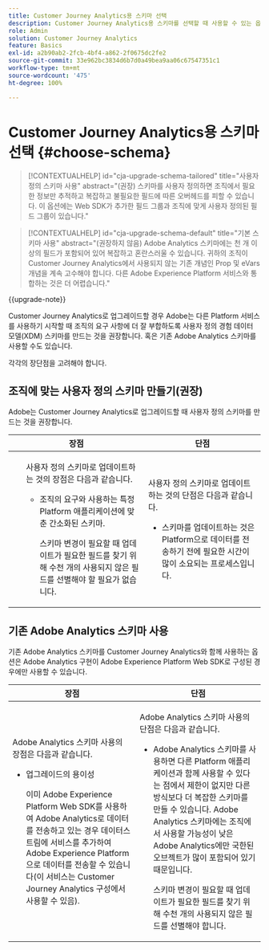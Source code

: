 ```yaml
---
title: Customer Journey Analytics용 스키마 선택
description: Customer Journey Analytics용 스키마를 선택할 때 사용할 수 있는 옵션과 각각의 장단점에 대해 알아보기
role: Admin
solution: Customer Journey Analytics
feature: Basics
exl-id: a2b90ab2-2fcb-4bf4-a862-2f0675dc2fe2
source-git-commit: 33e962bc3834d6b7d0a49bea9aa06c67547351c1
workflow-type: tm+mt
source-wordcount: '475'
ht-degree: 100%

---
```


# Customer Journey Analytics용 스키마 선택 {#choose-schema}

<!-- markdownlint-disable MD034 -->

>[!CONTEXTUALHELP]
>id="cja-upgrade-schema-tailored"
>title="사용자 정의 스키마 사용"
>abstract="(권장) 스키마를 사용자 정의하면 조직에서 필요한 정보만 추적하고 복잡하고 불필요한 필드에 따른 오버헤드를 피할 수 있습니다. 이 옵션에는 Web SDK가 추가한 필드 그룹과 조직에 맞게 사용자 정의된 필드 그룹이 있습니다."

<!-- markdownlint-enable MD034 -->

<!-- markdownlint-disable MD034 -->

>[!CONTEXTUALHELP]
>id="cja-upgrade-schema-default"
>title="기본 스키마 사용"
>abstract="(권장하지 않음) Adobe Analytics 스키마에는 천 개 이상의 필드가 포함되어 있어 복잡하고 혼란스러울 수 있습니다. 귀하의 조직이 Customer Journey Analytics에서 사용되지 않는 기존 개념인 Prop 및 eVars 개념을 계속 고수해야 합니다. 다른 Adobe Experience Platform 서비스와 통합하는 것은 더 어렵습니다."

<!-- markdownlint-enable MD034 -->

{{upgrade-note}}

<!-- this page exists as the "Learn more" link in the info icons for the options "I am comfortable using my Adobe Analytics schema as a basis" and "I want to use a schema tailored to my organization" -->

Customer Journey Analytics로 업그레이드할 경우 Adobe는 다른 Platform 서비스를 사용하기 시작할 때 조직의 요구 사항에 더 잘 부합하도록 사용자 정의 경험 데이터 모델(XDM) 스키마를 만드는 것을 권장합니다. 혹은 기존 Adobe Analytics 스키마를 사용할 수도 있습니다.

각각의 장단점을 고려해야 합니다.

## 조직에 맞는 사용자 정의 스키마 만들기(권장)

Adobe는 Customer Journey Analytics로 업그레이드할 때 사용자 정의 스키마를 만드는 것을 권장합니다.

| 장점 | 단점 |
|----------|---------|
| <ul><p>사용자 정의 스키마로 업데이트하는 것의 장점은 다음과 같습니다.</p><ul><li>조직의 요구와 사용하는 특정 Platform 애플리케이션에 맞춘 간소화된 스키마.</li><p>스키마 변경이 필요할 때 업데이트가 필요한 필드를 찾기 위해 수천 개의 사용되지 않은 필드를 선별해야 할 필요가 없습니다.</p></ul> | <p>사용자 정의 스키마로 업데이트하는 것의 단점은 다음과 같습니다.</p><ul><li>스키마를 업데이트하는 것은 Platform으로 데이터를 전송하기 전에 필요한 시간이 많이 소요되는 프로세스입니다.</li></ul> |

## 기존 Adobe Analytics 스키마 사용

기존 Adobe Analytics 스키마를 Customer Journey Analytics와 함께 사용하는 옵션은 Adobe Analytics 구현이 Adobe Experience Platform Web SDK로 구성된 경우에만 사용할 수 있습니다. <!-- correct? Or can you do this with an AppMeasurement implementation?-->

| 장점 | 단점 |
|----------|---------|
| <p>Adobe Analytics 스키마 사용의 장점은 다음과 같습니다.</p><ul><li>업그레이드의 용이성<p>이미 Adobe Experience Platform Web SDK를 사용하여 Adobe Analytics로 데이터를 전송하고 있는 경우 데이터스트림에 서비스를 추가하여 Adobe Experience Platform으로 데이터를 전송할 수 있습니다(이 서비스는 Customer Journey Analytics 구성에서 사용할 수 있음).</p></li></ul> | <p>Adobe Analytics 스키마 사용의 단점은 다음과 같습니다.</p><ul><li>Adobe Analytics 스키마를 사용하면 다른 Platform 애플리케이션과 함께 사용할 수 있다는 점에서 제한이 없지만 다른 방식보다 더 복잡한 스키마를 만들 수 있습니다. Adobe Analytics 스키마에는 조직에서 사용할 가능성이 낮은 Adobe Analytics에만 국한된 오브젝트가 많이 포함되어 있기 때문입니다.<p>스키마 변경이 필요할 때 업데이트가 필요한 필드를 찾기 위해 수천 개의 사용되지 않은 필드를 선별해야 합니다.</p></li></ul> |




<!-- Not sure about any of this: 

If you plan to use your Adobe Analytics schema, the following steps are required:

For Adobe Analytics implementations using AppMeasurement:

1. Datastream mapping

For Adobe Analytics implementations using the Web SDK:

1. 



the upgrade steps provided by the Customer Journey Analytics Upgrade Guide.

If you want to create an XDM schema to use with Customer Journey Analytics, continue with [Create an XDM schema to use with Customer Journey Analytics](/help/getting-started/cja-upgrade/cja-upgrade-schema-create.md).


Tags: (All 3 require data prep mapping. Would need to go into the datastream and map every single field to its appropriate place in XDM. Because whenever you use the data object, it always requires mapping. If you send something in the data object and it doesn't get mapped, the it is permanently lost and can't be recovered.)

1. Shim - Intercepts and instead of sending data to a report suite, it sends it to a Data View. (Data object)

1. Russ special - convert current implementation to a Web SDK implementation - put everything in the data object. 

1. Plop entire data layer into the data object and send that to the datastream. (not documented. Might be the Web SDK docs.)

-->
